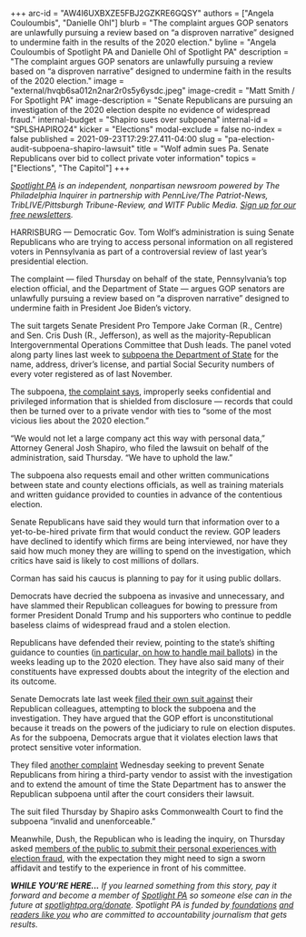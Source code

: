 +++
arc-id = "AW4I6UXBXZE5FBJ2GZKRE6GQSY"
authors = ["Angela Couloumbis", "Danielle Ohl"]
blurb = "The complaint argues GOP senators are unlawfully pursuing a review based on “a disproven narrative” designed to undermine faith in the results of the 2020 election."
byline = "Angela Couloumbis of Spotlight PA and Danielle Ohl of Spotlight PA"
description = "The complaint argues GOP senators are unlawfully pursuing a review based on “a disproven narrative” designed to undermine faith in the results of the 2020 election."
image = "external/hvqb6sa012n2nar2r0s5y6ysdc.jpeg"
image-credit = "Matt Smith / For Spotlight PA"
image-description = "Senate Republicans are pursuing an investigation of the 2020 election despite no evidence of widespread fraud."
internal-budget = "Shapiro sues over subpoena"
internal-id = "SPLSHAPIRO24"
kicker = "Elections"
modal-exclude = false
no-index = false
published = 2021-09-23T17:29:27.411-04:00
slug = "pa-election-audit-subpoena-shapiro-lawsuit"
title = "Wolf admin sues Pa. Senate Republicans over bid to collect private voter information"
topics = ["Elections", "The Capitol"]
+++

<a href="https://lesspage.com/"><i>Spotlight PA</i></a><i> is an independent, nonpartisan newsroom powered by The Philadelphia Inquirer in partnership with PennLive/The Patriot-News, TribLIVE/Pittsburgh Tribune-Review, and WITF Public Media. </i><a href="https://lesspage.com/newsletters"><i>Sign up for our free newsletters</i></a><i>.</i>

HARRISBURG — Democratic Gov. Tom Wolf’s administration is suing Senate Republicans who are trying to access personal information on all registered voters in Pennsylvania as part of a controversial review of last year’s presidential election.

The complaint — filed Thursday on behalf of the state, Pennsylvania’s top election official, and the Department of State — argues GOP senators are unlawfully pursuing a review based on “a disproven narrative” designed to undermine faith in President Joe Biden’s victory.

The suit targets Senate President Pro Tempore Jake Corman (R., Centre) and Sen. Cris Dush (R., Jefferson), as well as the majority-Republican Intergovernmental Operations Committee that Dush leads. The panel voted along party lines last week to <a href="https://lesspage.com/news/2021/09/pennsylvania-senate-republicans-audit-subpoenas/">subpoena the Department of State</a> for the name, address, driver’s license, and partial Social Security numbers of every voter registered as of last November.

<script src="https://lesspage.com/embed.js" async></script><div data-spl-embed-version="1" data-spl-src="https://lesspage.com/embeds/newsletter/"></div>

The subpoena, <a href="https://www.attorneygeneral.gov/wp-content/uploads/2021/09/2021-09-23-Pennsylvania-v.-Dush-Petition-FINAL.pdf">the complaint says</a>, improperly seeks confidential and privileged information that is shielded from disclosure — records that could then be turned over to a private vendor with ties to “some of the most vicious lies about the 2020 election.”

“We would not let a large company act this way with personal data,” Attorney General Josh Shapiro, who filed the lawsuit on behalf of the administration, said Thursday. “We have to uphold the law.”

The subpoena also requests email and other written communications between state and county elections officials, as well as training materials and written guidance provided to counties in advance of the contentious election.

Senate Republicans have said they would turn that information over to a yet-to-be-hired private firm that would conduct the review. GOP leaders have declined to identify which firms are being interviewed, nor have they said how much money they are willing to spend on the investigation, which critics have said is likely to cost millions of dollars.

Corman has said his caucus is planning to pay for it using public dollars.

Democrats have decried the subpoena as invasive and unnecessary, and have slammed their Republican colleagues for bowing to pressure from former President Donald Trump and his supporters who continue to peddle baseless claims of widespread fraud and a stolen election.

Republicans have defended their review, pointing to the state’s shifting guidance to counties (<a href="https://lesspage.com/news/2020/12/pennsylvania-election-2020-act-77-mail-voting-republican-audit/">in particular, on how to handle mail ballots</a>) in the weeks leading up to the 2020 election. They have also said many of their constituents have expressed doubts about the integrity of the election and its outcome.

<script src="https://lesspage.com/embed.js" async></script><div data-spl-embed-version="1" data-spl-src="https://lesspage.com/embeds/donate/?teaser_text=If%20you%20learned%20something%20from%20this%20report%2C%20pay%20it%20forward%20and%20become%20a%20member%20of%20Spotlight%20PA%20so%20someone%20else%20can%20in%20the%20future."></div>


Senate Democrats late last week <a href="https://www.inquirer.com/politics/election/pa-democrats-sue-republican-election-review-20210918.html">filed their own suit against</a> their Republican colleagues, attempting to block the subpoena and the investigation. They have argued that the GOP effort is unconstitutional because it treads on the powers of the judiciary to rule on election disputes. As for the subpoena, Democrats argue that it violates election laws that protect sensitive voter information.

They filed <a href="https://documentcloud.adobe.com/link/track?uri=urn:aaid:scds:US:770da8fe-04e4-4862-99bd-1384d0654441#pageNum=10">another complaint</a> Wednesday seeking to prevent Senate Republicans from hiring a third-party vendor to assist with the investigation and to extend the amount of time the State Department has to answer the Republican subpoena until after the court considers their lawsuit.

The suit filed Thursday by Shapiro asks Commonwealth Court to find the subpoena “invalid and unenforceable.”

Meanwhile, Dush, the Republican who is leading the inquiry, on Thursday asked <a href="https://senatorcrisdushpa.com/2021/09/23/senator-dush-urges-public-to-submit-sworn-testimony-in-election-investigation-by-october-1/">members of the public to submit their personal experiences with election fraud</a>, with the expectation they might need to sign a sworn affidavit and testify to the experience in front of his committee.

<i><b>WHILE YOU’RE HERE...</b></i><i> If you learned something from this story, pay it forward and become a member of </i><a href="https://lesspage.com/"><i>Spotlight PA</i></a><i> so someone else can in the future at </i><a href="http://spotlightpa.org/donate"><i>spotlightpa.org/donate</i></a><i>. Spotlight PA is funded by</i><a href="https://lesspage.com/support"><i> foundations</i></a><i> </i><a href="https://lesspage.com/support"><i>and readers like you</i></a><i> who are committed to accountability journalism that gets results.</i>
